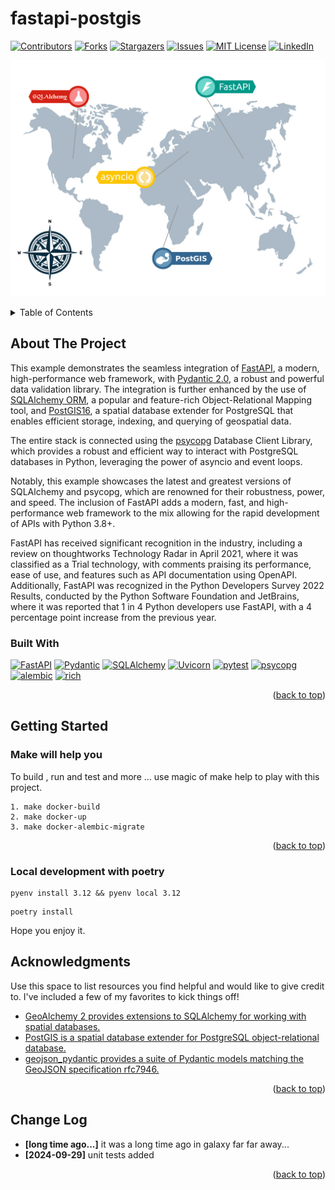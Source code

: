 # fastapi-postgis

[![Contributors][contributors-shield]][contributors-url]
[![Forks][forks-shield]][forks-url]
[![Stargazers][stars-shield]][stars-url]
[![Issues][issues-shield]][issues-url]
[![MIT License][license-shield]][license-url]
[![LinkedIn][linkedin-shield]][linkedin-url]

![fastapi-postgis](/static/map.jpg)

<a name="readme-top"></a>

<details>
  <summary>Table of Contents</summary>
  <ol>
    <li>
      <a href="#about-the-project">About The Project</a>
      <ul>
        <li><a href="#built-with">Built With</a></li>
      </ul>
    </li>
    <li>
      <a href="#getting-started">Getting Started</a>
      <ul>
        <li><a href="#make-will-help-you">Make will help you</a></li>
        <li><a href="#how-to-feed-database">How to feed database</a></li>
        </ul>
    </li>
    <li><a href="#acknowledgments">Acknowledgments</a></li>
  </ol>
</details>

[//]: # (TODO: Usage,Roadmap, Contributing, License, Contact)

## About The Project

This example demonstrates the seamless integration of [FastAPI](https://fastapi.tiangolo.com/), a modern, high-performance web framework,
with [Pydantic 2.0](https://github.com/pydantic/pydantic), a robust and powerful data validation library.
The integration is further enhanced by the use of [SQLAlchemy ORM](https://www.sqlalchemy.org/), a popular and feature-rich Object-Relational Mapping tool,
and [PostGIS16](https://postgis.net/), a spatial database extender for PostgreSQL that enables efficient storage, indexing, and querying of geospatial data.

The entire stack is connected using the [psycopg](https://github.com/psycopg/psycopg) Database Client Library,
which provides a robust and efficient way to interact with PostgreSQL databases in Python,
leveraging the power of asyncio and event loops.

Notably, this example showcases the latest and greatest versions of SQLAlchemy and psycopg,
which are renowned for their robustness, power, and speed. The inclusion of FastAPI adds a modern, fast, and high-performance web framework to the mix
allowing for the rapid development of APIs with Python 3.8+.

FastAPI has received significant recognition in the industry, including a review on thoughtworks Technology Radar in April 2021,
where it was classified as a Trial technology, with comments praising its performance, ease of use,
and features such as API documentation using OpenAPI. Additionally, FastAPI was recognized in the Python Developers Survey 2022 Results,
conducted by the Python Software Foundation and JetBrains, where it was reported that 1 in 4 Python developers use FastAPI,
with a 4 percentage point increase from the previous year.



### Built With

[![FastAPI][fastapi.tiangolo.com]][fastapi-url]
[![Pydantic][pydantic.com]][pydantic-url]
[![SQLAlchemy][sqlalchemy.org]][sqlalchemy-url]
[![Uvicorn][uvicorn.org]][uvicorn-url]
[![pytest][pytest.org]][pytest-url]
[![psycopg][psycopg.org]][psycopg-url]
[![alembic][alembic.sqlalchemy.org]][alembic-url]
[![rich][rich.readthedocs.io]][rich-url]



<p align="right">(<a href="#readme-top">back to top</a>)</p>

## Getting Started

### Make will help you

To build , run and test and more ... use magic of make help to play with this project.

```shell
1. make docker-build
2. make docker-up
3. make docker-alembic-migrate
```

<p align="right">(<a href="#readme-top">back to top</a>)</p>

### Local development with poetry

```shell
pyenv install 3.12 && pyenv local 3.12
```

```shell
poetry install
```

Hope you enjoy it.

## Acknowledgments

Use this space to list resources you find helpful and would like to give credit to.
I've included a few of my favorites to kick things off!

* [GeoAlchemy 2 provides extensions to SQLAlchemy for working with spatial databases.](https://geoalchemy-2.readthedocs.io/en/stable/)
* [PostGIS is a spatial database extender for PostgreSQL object-relational database.](https://postgis.net/)
* [geojson_pydantic provides a suite of Pydantic models matching the GeoJSON specification rfc7946. ](https://developmentseed.org/geojson-pydantic/)

<p align="right">(<a href="#readme-top">back to top</a>)</p>

## Change Log

- **[long time ago...]** it was a long time ago in galaxy far far away...
- **[2024-09-29]** unit tests added

<p align="right">(<a href="#readme-top">back to top</a>)</p>


<!-- MARKDOWN LINKS & IMAGES -->
<!-- https://www.markdownguide.org/basic-syntax/#reference-style-links -->

[contributors-shield]: https://img.shields.io/github/contributors/grillazz/fastapi-postgis.svg?style=for-the-badge

[contributors-url]: https://github.com/grillazz/fastapi-postgis/graphs/contributors

[forks-shield]: https://img.shields.io/github/forks/grillazz/fastapi-postgis.svg?style=for-the-badge

[forks-url]: https://github.com/grillazz/fastapi-postgis/network/members

[stars-shield]: https://img.shields.io/github/stars/grillazz/fastapi-postgis.svg?style=for-the-badge

[stars-url]: https://github.com/grillazz/fastapi-postgis/stargazers

[issues-shield]: https://img.shields.io/github/issues/grillazz/fastapi-postgis.svg?style=for-the-badge

[issues-url]: https://github.com/grillazz/fastapi-postgis/issues

[license-shield]: https://img.shields.io/github/license/grillazz/fastapi-postgis.svg?style=for-the-badge

[license-url]: https://github.com/grillazz/fastapi-postgis/blob/main/LICENSE

[linkedin-shield]: https://img.shields.io/badge/-LinkedIn-black.svg?style=for-the-badge&logo=linkedin&colorB=555

[linkedin-url]: https://www.linkedin.com/in/python-has-powers/

[fastapi.tiangolo.com]: https://img.shields.io/badge/FastAPI-0.114.2-009485?style=for-the-badge&logo=fastapi&logoColor=white

[fastapi-url]: https://fastapi.tiangolo.com/

[pydantic.com]: https://img.shields.io/badge/Pydantic-2.9.2-e92063?style=for-the-badge&logo=pydantic&logoColor=white

[pydantic-url]: https://docs.pydantic.dev/latest/

[sqlalchemy.org]: https://img.shields.io/badge/SQLAlchemy-2.0.35-bb0000?color=bb0000&style=for-the-badge

[sqlalchemy-url]: https://docs.sqlalchemy.org/en/20/

[uvicorn.org]: https://img.shields.io/badge/Uvicorn-0.30.6-2094f3?style=for-the-badge&logo=uvicorn&logoColor=white

[uvicorn-url]: https://www.uvicorn.org/

[psycopg.org]: https://img.shields.io/badge/psycopg-3.2.2-2e6fce?style=for-the-badge&logo=postgresql&logoColor=white

[psycopg-url]: https://www.psycopg.org/psycopg3/docs/

[pytest.org]: https://img.shields.io/badge/pytest-8.3.3-fff?style=for-the-badge&logo=pytest&logoColor=white

[pytest-url]: https://docs.pytest.org/en/6.2.x/

[alembic.sqlalchemy.org]: https://img.shields.io/badge/alembic-1.13.1-6BA81E?style=for-the-badge&logo=alembic&logoColor=white

[alembic-url]: https://alembic.sqlalchemy.org/en/latest/

[rich.readthedocs.io]: https://img.shields.io/badge/rich-13.8.1-009485?style=for-the-badge&logo=rich&logoColor=white

[rich-url]: https://rich.readthedocs.io/en/latest/

